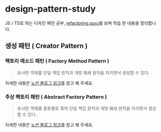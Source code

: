 # design-pattern-study
JS / TS로 하는 디자인 패턴 공부, [refactoring.guru](https://refactoring.guru/ko/design-patterns/)를 보며 학습 한 내용을 정리합니다.

## 생성 패턴 ( Creator Pattern )
### 팩토리 메소드 패턴 ( Factory Method Pattern )

> 유사한 객체를 단일 책임 원칙과 개방 폐쇄 원칙을 지키면서 생성할 수 있다.

자세한 내용은 [노션 블로그 링크](https://sshrik.notion.site/5784254756e645708732b93b45a4e01b)를 참고 해 주세요.

### 추상 팩토리 패턴 ( Abstract Factory Pattern )

> 유사한 객체를 종류별로 묶어 단일 책임 원칙과 개방 폐쇄 원칙을 지키면서 생성할 수 있다.

자세한 내용은 [노션 블로그 링크](https://www.notion.so/sshrik/8640dd4c441644c0b0ce8a0149a9be58?pvs=4)를 참고 해 주세요.